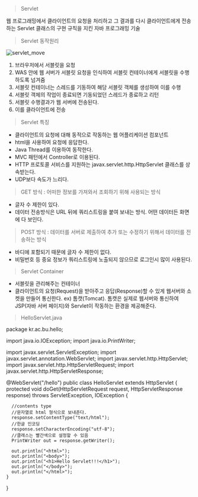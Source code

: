 > Servlet

웹 프로그래밍에서 클라이언트의 요청을 처리하고 그 결과를 다시 클라이언트에게 전송하는 Servlet 클래스의 구현 규칙을 지킨 자바 프로그래밍 기술

> Servlet 동작원리

![servlet_move](/uploads/8d8ee80669ac027813c743b01cc76a32/servlet_move.JPG)

1. 브라우저에서 서블릿을 요청
2. WAS 안에 웹 서버가 서블릿 요청을 인식하여 서블릿 컨테이너에게 서블릿을 수행하도록 넘겨줌
3. 서블릿 컨테이너는 스레드를 기동하여 해당 서블릿 객체를 생성하여 이를 수행
4. 서블릿 객체의 작업이 종료되면 기동되었던 스레드가 종료하고 리턴
5. 서블릿 수행결과가 웹 서버에 전송된다.
6. 이를 클라이언트에 전송

> Servlet 특징
- 클라이언트의 요청에 대해 동적으로 작동하는 웹 어플리케이션 컴포넌트
- html을 사용하여 요청에 응답한다.
- Java Thread를 이용하여 동작한다.
- MVC 패턴에서 Controller로 이용된다.
- HTTP 프로토콜 서비스를 지원하는 javax.servlet.http.HttpServlet 클래스를 상속받는다.
- UDP보다 속도가 느리다.

> GET 방식 : 어떠한 정보를 가져와서 조회하기 위해 사용되는 방식
- 글자 수 제한이 있다.
- 데이터 전송방식은 URL 뒤에 쿼리스트링을 붙여 보내는 방식. 어떤 데이터든 화면에 다 보인다.

> POST 방식 : 데이터를 서버로 제출하여 추가 또는 수정하기 위해서 데이터를 전송하는 방식
- 바디에 포함되기 때문에 글자 수 제한이 없다.
- 비밀번호 등 중요 정보가 쿼리스트링에 노출되지 않으므로 로그인시 많이 사용된다.

> Servlet Container
- 서블릿을 관리해주는 컨테이너
- 클라이언트의 요청(Request)을 받아주고 응답(Response)할 수 있게 웹서버와 소켓을 만들어 통신한다.
ex) 톰캣(Tomcat). 톰캣은 실제로 웹서버와 통신하여 JSP(자바 서버 페이지)와 Servlet이 작동하는 환경을 제공해준다.

> HelloServlet.java

package kr.ac.bu.hello;

import java.io.IOException;
import java.io.PrintWriter;

import javax.servlet.ServletException;
import javax.servlet.annotation.WebServlet;
import javax.servlet.http.HttpServlet;
import javax.servlet.http.HttpServletRequest;
import javax.servlet.http.HttpServletResponse;

@WebServlet("/hello")
public class HelloServlet extends HttpServlet {
   protected void doGet(HttpServletRequest request, HttpServletResponse response)
         throws ServletException, IOException {

      //contents type
      //문자열로 html 형식으로 보내준다.
      response.setContentType("text/html");
      //한글 인코딩
      response.setCharacterEncoding("utf-8");
      //클래스는 빨간색으로 설정할 수 있음
      PrintWriter out = response.getWriter();

      out.println("<html>");
      out.println("<body>");
      out.println("<h1>Hello Servlet!!!</h1>");
      out.println("</body>");
      out.println("</html>");
    }
}
